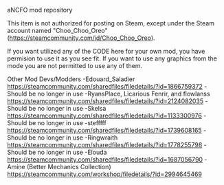 aNCFO mod repository

This item is not authorized for posting on Steam, except under the Steam account named "Choo_Choo_Oreo" (https://steamcommunity.com/id/Choo_Choo_Oreo).



If you want utilized any of the CODE here for your own mod, you have permision to use it as you see fit.
If you want to use any graphics from the mode you are not permitted to use any of them.

Other Mod Devs/Modders
-Edouard_Saladier
https://steamcommunity.com/sharedfiles/filedetails/?id=1866759372 -Should be no longer in use
-RyansPlace, Licarious Fenrir, and flowlanss 
https://steamcommunity.com/sharedfiles/filedetails/?id=2124082035 -Should be no longer in use
-Skelsa
https://steamcommunity.com/sharedfiles/filedetails/?id=1133300976 -Should be no longer in use
-stefffff
https://steamcommunity.com/sharedfiles/filedetails/?id=1739608165 -Should be no longer in use
-Ringwraith
https://steamcommunity.com/sharedfiles/filedetails/?id=1778255798 -Should be no longer in use
-Elouda
https://steamcommunity.com/sharedfiles/filedetails/?id=1687056790
-Amine (Better Mechanics Collection)
https://steamcommunity.com/workshop/filedetails/?id=2994645469